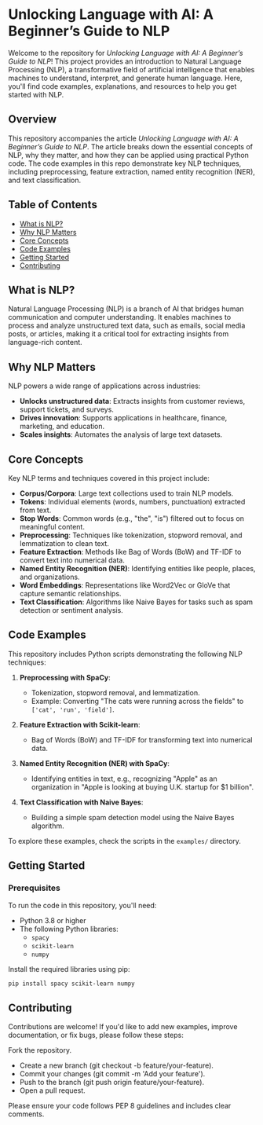 # Unlocking Language with AI: A Beginner’s Guide to NLP

Welcome to the repository for *Unlocking Language with AI: A Beginner’s Guide to NLP*! This project provides an introduction to Natural Language Processing (NLP), a transformative field of artificial intelligence that enables machines to understand, interpret, and generate human language. Here, you'll find code examples, explanations, and resources to help you get started with NLP.

## Overview

This repository accompanies the article *Unlocking Language with AI: A Beginner’s Guide to NLP*. The article breaks down the essential concepts of NLP, why they matter, and how they can be applied using practical Python code. The code examples in this repo demonstrate key NLP techniques, including preprocessing, feature extraction, named entity recognition (NER), and text classification.

## Table of Contents

- [What is NLP?](#what-is-nlp)
- [Why NLP Matters](#why-nlp-matters)
- [Core Concepts](#core-concepts)
- [Code Examples](#code-examples)
- [Getting Started](#getting-started)
- [Contributing](#contributing)

## What is NLP?

Natural Language Processing (NLP) is a branch of AI that bridges human communication and computer understanding. It enables machines to process and analyze unstructured text data, such as emails, social media posts, or articles, making it a critical tool for extracting insights from language-rich content.

## Why NLP Matters

NLP powers a wide range of applications across industries:
- **Unlocks unstructured data**: Extracts insights from customer reviews, support tickets, and surveys.
- **Drives innovation**: Supports applications in healthcare, finance, marketing, and education.
- **Scales insights**: Automates the analysis of large text datasets.

## Core Concepts

Key NLP terms and techniques covered in this project include:
- **Corpus/Corpora**: Large text collections used to train NLP models.
- **Tokens**: Individual elements (words, numbers, punctuation) extracted from text.
- **Stop Words**: Common words (e.g., "the", "is") filtered out to focus on meaningful content.
- **Preprocessing**: Techniques like tokenization, stopword removal, and lemmatization to clean text.
- **Feature Extraction**: Methods like Bag of Words (BoW) and TF-IDF to convert text into numerical data.
- **Named Entity Recognition (NER)**: Identifying entities like people, places, and organizations.
- **Word Embeddings**: Representations like Word2Vec or GloVe that capture semantic relationships.
- **Text Classification**: Algorithms like Naive Bayes for tasks such as spam detection or sentiment analysis.

## Code Examples

This repository includes Python scripts demonstrating the following NLP techniques:

1. **Preprocessing with SpaCy**:
   - Tokenization, stopword removal, and lemmatization.
   - Example: Converting "The cats were running across the fields" to `['cat', 'run', 'field']`.

2. **Feature Extraction with Scikit-learn**:
   - Bag of Words (BoW) and TF-IDF for transforming text into numerical data.

3. **Named Entity Recognition (NER) with SpaCy**:
   - Identifying entities in text, e.g., recognizing "Apple" as an organization in "Apple is looking at buying U.K. startup for $1 billion".

4. **Text Classification with Naive Bayes**:
   - Building a simple spam detection model using the Naive Bayes algorithm.

To explore these examples, check the scripts in the `examples/` directory.

## Getting Started

### Prerequisites
To run the code in this repository, you'll need:
- Python 3.8 or higher
- The following Python libraries:
  - `spacy`
  - `scikit-learn`
  - `numpy`

Install the required libraries using pip:
```bash
pip install spacy scikit-learn numpy
```

## Contributing

Contributions are welcome! If you'd like to add new examples, improve documentation, or fix bugs, please follow these steps:

Fork the repository.
- Create a new branch (git checkout -b feature/your-feature).
- Commit your changes (git commit -m 'Add your feature').
- Push to the branch (git push origin feature/your-feature).
- Open a pull request.

Please ensure your code follows PEP 8 guidelines and includes clear comments.
